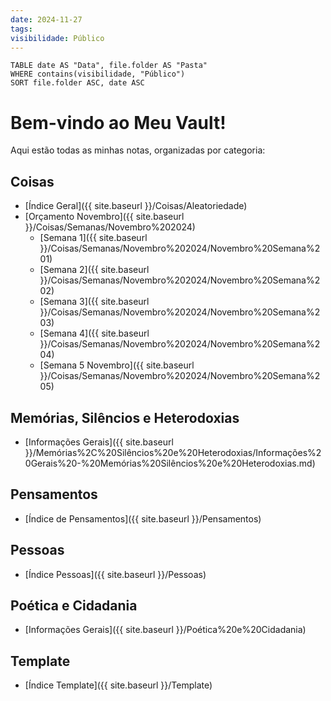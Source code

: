 ```yaml
---
date: 2024-11-27
tags: 
visibilidade: Público
---
```



```dataview
TABLE date AS "Data", file.folder AS "Pasta"
WHERE contains(visibilidade, "Público")
SORT file.folder ASC, date ASC

```

# Bem-vindo ao Meu Vault!

Aqui estão todas as minhas notas, organizadas por categoria:

## Coisas
- [Índice Geral]({{ site.baseurl }}/Coisas/Aleatoriedade)
- [Orçamento Novembro]({{ site.baseurl }}/Coisas/Semanas/Novembro%202024)
  - [Semana 1]({{ site.baseurl }}/Coisas/Semanas/Novembro%202024/Novembro%20Semana%201)
  - [Semana 2]({{ site.baseurl }}/Coisas/Semanas/Novembro%202024/Novembro%20Semana%202)
  - [Semana 3]({{ site.baseurl }}/Coisas/Semanas/Novembro%202024/Novembro%20Semana%203)
  - [Semana 4]({{ site.baseurl }}/Coisas/Semanas/Novembro%202024/Novembro%20Semana%204)
  - [Semana 5 Novembro]({{ site.baseurl }}/Coisas/Semanas/Novembro%202024/Novembro%20Semana%205)

## Memórias, Silêncios e Heterodoxias
- [Informações Gerais]({{ site.baseurl }}/Memórias%2C%20Silêncios%20e%20Heterodoxias/Informações%20Gerais%20-%20Memórias%20Silêncios%20e%20Heterodoxias.md)
## Pensamentos
- [Índice de Pensamentos]({{ site.baseurl }}/Pensamentos)

## Pessoas
- [Índice Pessoas]({{ site.baseurl }}/Pessoas)

## Poética e Cidadania
- [Informações Gerais]({{ site.baseurl }}/Poética%20e%20Cidadania)

## Template
- [Índice Template]({{ site.baseurl }}/Template)
